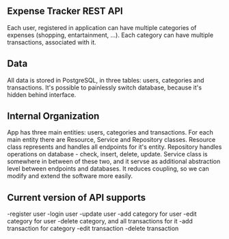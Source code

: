 ## Expense Tracker REST API

Each user, registered in application can have multiple categories of expenses (shopping, entartainment, ...). Each category can have multiple transactions, associated with it.

## Data

All data is stored in PostgreSQL, in three tables: users, categories and transactions. It's possible to painlessly switch database, because it's hidden behind interface.

## Internal Organization

App has three main entities: users, categories and transactions. For each main entity there are Resource, Service and Repository classes. Resource class represents and handles all endpoints for it's entity. Repository handles operations on database - check, insert, delete, update. Service class is somewhere in between of these two, and it servse as additional abstraction level between endpoints and databases. It reduces coupling, so we can modify and extend the software more easily.

## Current  version of API supports

-register user
-login user
-update user
-add category for user
-edit category for user
-delete category, and all transactions for it
-add transaction for category
-edit transaction
-delete transaction

